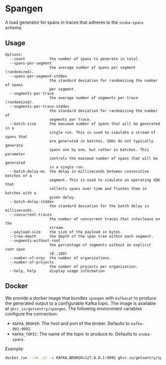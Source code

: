 # Spangen

A load generator for spans in traces that adheres to the `snuba-spans` schema.

## Usage

```
Options:
  --count           the number of spans to generate in total.
  --spans-per-segment
                    the average number of spans per segment (randomized).
  --spans-per-segment-stddev
                    the standard deviation for randomizing the number of spans
                    per segment.
  --segments-per-trace
                    the average number of segments per trace (randomized).
  --segments-per-trace-stddev
                    the standard deviation for randomizing the number of
                    segments per trace.
  --batch-size      the maximum number of spans that will be generated in a
                    single run. This is used to simulate a stream of spans that
                    are generated in batches. SDKs do not typically generate
                    spans one by one, but rather in batches. This parameter
                    controls the maximum number of spans that will be generated
                    in a single run.
  --batch-delay-ms  the delay in milliseconds between consecutive batches of a
                    segment. This is used to simulate an operating SDK that
                    collects spans over time and flushes them in batches with a
                    given delay.
  --batch-delay-stddev
                    the standard deviation for the batch delay in milliseconds.
  --concurrent-traces
                    the number of concurrent traces that interleave on the
                    stream.
  --payload-size    the size of the payload in bytes.
  --tree-depth      the depth of the span tree within each segment.
  --segments-without-root
                    the percentage of segments without an explicit root span
                    (0..100)
  --number-of-orgs  the number of organizations.
  --number-of-projects
                    the number of projects per organization.
  --help, help      display usage information
```

## Docker

We provide a docker image that bundles `spangen` with `kafkacat` to produce the
generated output to a configurable Kafka topic. The image is available at
`ghcr.io/getsentry/spangen`. The following environment variables configure the
connection:

- `KAFKA_BROKER`: The host and port of the broker. Defaults to `kafka-001:9092`.
- `KAFKA_TOPIC`: The name of the topic to produce to. Defaults to `snuba-spans`.

Example:

```sh
docker run --rm -it -e KAFKA_BROKER=127.0.0.1:9092 ghcr.io/getsentry/spangen --count 10
```
